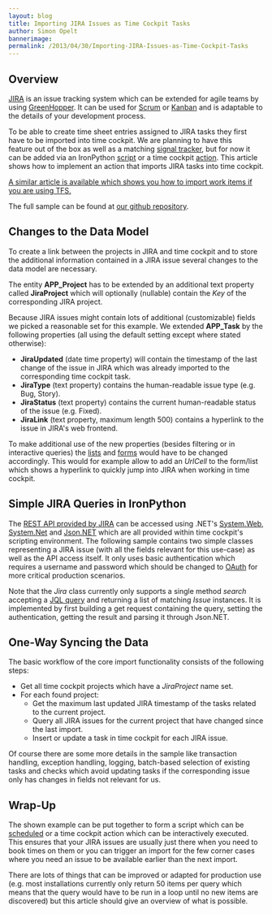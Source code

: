 ```yaml
---
layout: blog
title: Importing JIRA Issues as Time Cockpit Tasks
author: Simon Opelt
bannerimage: 
permalink: /2013/04/30/Importing-JIRA-Issues-as-Time-Cockpit-Tasks
---
```


<h2 xmlns="http://www.w3.org/1999/xhtml">Overview</h2><p xmlns="http://www.w3.org/1999/xhtml">
  <a href="http://www.atlassian.com/software/jira/overview" target="_blank">JIRA</a> is an issue tracking system which can be extended for agile teams by using <a href="http://www.atlassian.com/software/greenhopper/overview" target="_blank">GreenHopper</a>. It can be used for <a href="http://en.wikipedia.org/wiki/Scrum_(development)" target="_blank">Scrum</a> or <a href="http://en.wikipedia.org/wiki/Kanban_(development)" target="_blank">Kanban</a> and is adaptable to the details of your development process.</p><p xmlns="http://www.w3.org/1999/xhtml">To be able to create time sheet entries assigned to JIRA tasks they first have to be imported into time cockpit. We are planning to have this feature out of the box as well as a matching <a href="http://help.timecockpit.com/?topic=html/bc84a014-edce-4c69-98a8-c6a7774b138c.htm" target="_blank">signal tracker</a>, but for now it can be added via an IronPython <a href="http://help.timecockpit.com/?topic=html/c20d94e9-97dc-48a8-9171-fd3bb70dad86.htm" target="_blank">script</a> or a time cockpit <a href="http://help.timecockpit.com/?topic=html/d11350b0-c965-47bf-8166-5ceda1541dee.htm" target="_blank">action</a>. This article shows how to implement an action that imports JIRA tasks into time cockpit.</p><p xmlns="http://www.w3.org/1999/xhtml">
  <a href="http://www.timecockpit.com/blog/2013/05/31/TFS-Work-Items-as-Time-Cockpit-Tasks">A similar article is available which shows you how to import work items if you are using TFS.</a>
</p><p xmlns="http://www.w3.org/1999/xhtml">The full sample can be found at <a href="https://github.com/software-architects/TimeCockpit.Scripts/blob/master/TimeCockpit.Tasks.Jira/TimeCockpit.Tasks.Jira.py" target="_blank">our github repository</a>.</p><h2 xmlns="http://www.w3.org/1999/xhtml">Changes to the Data Model</h2><p xmlns="http://www.w3.org/1999/xhtml">To create a link between the projects in JIRA and time cockpit and to store the additional information contained in a JIRA issue several changes to the data model are necessary.</p><p xmlns="http://www.w3.org/1999/xhtml">The entity <strong>APP_Project</strong> has to be extended by an additional text property called <strong>JiraProject</strong> which will optionally (nullable) contain the <em>Key</em> of the corresponding JIRA project.</p><p xmlns="http://www.w3.org/1999/xhtml">Because JIRA issues might contain lots of additional (customizable) fields we picked a reasonable set for this example. We extended <strong>APP_Task</strong> by the following properties (all using the default setting except where stated otherwise):</p><ul xmlns="http://www.w3.org/1999/xhtml">
  <li>
    <strong>JiraUpdated</strong> (date time property) will contain the timestamp of the last change of the issue in JIRA which was already imported to the corresponding time cockpit task.</li>
  <li>
    <strong>JiraType</strong> (text property) contains the human-readable issue type (e.g. Bug, Story).</li>
  <li>
    <strong>JiraStatus</strong> (text property) contains the current human-readable status of the issue (e.g. Fixed).</li>
  <li>
    <strong>JiraLink</strong> (text property, maximum length 500) contains a hyperlink to the issue in JIRA's web frontend.</li>
</ul><p xmlns="http://www.w3.org/1999/xhtml">To make additional use of the new properties (besides filtering or in interactive queries) the <a href="http://help.timecockpit.com/?topic=html/b24c40b5-05ce-4d71-8e62-751382eabd0e.htm" target="_blank">lists</a> and <a href="http://help.timecockpit.com/?topic=html/e50f3f06-9cfd-4dc2-bdeb-c56039045465.htm" target="_blank">forms</a> would have to be changed accordingly. This would for example allow to add an <em>UrlCell</em> to the form/list which shows a hyperlink to quickly jump into JIRA when working in time cockpit.</p><h2 xmlns="http://www.w3.org/1999/xhtml">Simple JIRA Queries in IronPython</h2><p xmlns="http://www.w3.org/1999/xhtml">The <a href="https://developer.atlassian.com/display/JIRADEV/JIRA+REST+APIs" target="_blank">REST API provided by JIRA</a> can be accessed using .NET's <a href="http://msdn.microsoft.com/library/system.web.aspx" target="_blank">System.Web</a>, <a href="http://msdn.microsoft.com/library/system.net.aspx" target="_blank">System.Net</a> and <a href="http://json.codeplex.com/" target="_blank">Json.NET</a> which are all provided within time cockpit's scripting environment. The following sample contains two simple classes representing a JIRA issue (with all the fields relevant for this use-case) as well as the API access itself. It only uses basic authentication which requires a username and password which should be changed to <a href="http://en.wikipedia.org/wiki/OAuth" target="_blank">OAuth</a> for more critical production scenarios.</p><f:function name="Composite.Web.Html.SyntaxHighlighter" xmlns:f="http://www.composite.net/ns/function/1.0">
  <f:param name="SourceCode" value="# JIRA API&#xA;class Issue(object):&#xA;    def __init__(self, key=None, type=None, summary=None, link=None, status=None, updated=None, timeOriginalEstimate=None, subTaskKeys=None):&#xA;        self.Key = key&#xA;        self.Type = type&#xA;        self.Summary = summary&#xA;        self.Link = link&#xA;        self.Status = status&#xA;        self.Updated = updated&#xA;        self.TimeOriginalEstimate = timeOriginalEstimate&#xA;        self.SubTaskKeys = subTaskKeys&#xA;&#xA;class Jira(object):&#xA;    def __init__(self, repository, username, password):&#xA;        from System import Uri&#xA;        self.repository = Uri(repository)&#xA;        self.username = username&#xA;        self.password = password&#xA;        self.requestedFields = [ &quot;summary&quot;, &quot;issuetype&quot;, &quot;status&quot;, &quot;updated&quot;, &quot;timeoriginalestimate&quot;, &quot;subtasks&quot; ]&#xA;&#xA;    def search(self, jql):&#xA;        clr.AddReference(&quot;System.Web&quot;)&#xA;        from System.Web import HttpUtility&#xA;        from System.Net import HttpWebRequest&#xA;        from System.IO import StreamReader&#xA;        clr.AddReference(&quot;Newtonsoft.Json&quot;)&#xA;        from Newtonsoft.Json import JsonTextReader&#xA;        from Newtonsoft.Json.Linq import JObject&#xA;        from System import Decimal&#xA;        import Newtonsoft.Json&#xA;        clr.ImportExtensions(Newtonsoft.Json.Linq)&#xA;        usernamepw = Convert.ToBase64String(Encoding.UTF8.GetBytes(String.Format(&quot;{0}:{1}&quot;, self.username, self.password)))&#xA;&#xA;        fieldsparam = String.Join(&quot;,&quot;, self.requestedFields)&#xA;        requestUri = String.Format(&quot;{0}rest/api/2/search?jql={1}&amp;fields={2}&quot;, self.repository.AbsoluteUri, HttpUtility.UrlEncode(jql), fieldsparam)&#xA;        Logger.Write(LogLevel.Verbose, &quot;Jira.Search: {0}&quot;, requestUri)&#xA;&#xA;        request = HttpWebRequest.Create(requestUri)&#xA;        request.ContentType = &quot;application/json&quot;&#xA;&#xA;        request.Headers.Add(&quot;Authorization&quot;, &quot;Basic &quot; + usernamepw)&#xA;&#xA;        request.Method = &quot;GET&quot;&#xA;        with request.GetResponse() as response:&#xA;            with StreamReader(response.GetResponseStream()) as sr:&#xA;                with JsonTextReader(sr) as jr:&#xA;                    result = JObject.Load(jr)&#xA;                    issues = result[&quot;issues&quot;]&#xA;&#xA;                    items = list()&#xA;                    for issue in issues:&#xA;                        item = Issue()&#xA;                        item.Key = Newtonsoft.Json.Linq.Extensions.Value[String](issue[&quot;key&quot;])&#xA;                        fields = issue[&quot;fields&quot;]&#xA;                        item.Updated = Newtonsoft.Json.Linq.Extensions.Value[DateTime](fields[&quot;updated&quot;])&#xA;&#xA;                        # transform seconds to hours&#xA;                        estimate = Newtonsoft.Json.Linq.Extensions.Value[System.Object](fields[&quot;timeoriginalestimate&quot;])&#xA;&#xA;                        if estimate is not None:&#xA;                            estimate = Newtonsoft.Json.Linq.Extensions.Value[Decimal](fields[&quot;timeoriginalestimate&quot;])&#xA;                            estimate = estimate / (60.0 * 60.0)&#xA;&#xA;                        item.TimeOriginalEstimate = estimate&#xA;                        status = fields[&quot;status&quot;]&#xA;                        item.Status = Newtonsoft.Json.Linq.Extensions.Value[String](status[&quot;name&quot;])&#xA;                        item.Summary = Newtonsoft.Json.Linq.Extensions.Value[String](fields[&quot;summary&quot;])&#xA;                        type = fields[&quot;issuetype&quot;]&#xA;                        item.Type = Newtonsoft.Json.Linq.Extensions.Value[String](type[&quot;name&quot;])&#xA;                        item.Link = self.repository.ToString() + &quot;browse/&quot; + item.Key&#xA;&#xA;                        subTasks = fields[&quot;subtasks&quot;]&#xA;                        item.SubTaskKeys = System.Linq.Enumerable.Cast[JObject](subTasks).Select(lambda t: Newtonsoft.Json.Linq.Extensions.Value[String](t[&quot;key&quot;])).ToArray[String]()&#xA;                        items.Add(item)&#xA;&#xA;                    return items;" xmlns:f="http://www.composite.net/ns/function/1.0" />
  <f:param name="CodeType" value="python" xmlns:f="http://www.composite.net/ns/function/1.0" />
</f:function><p xmlns="http://www.w3.org/1999/xhtml">Note that the <em>Jira</em> class currently only supports a single method <em>search</em> accepting a <a href="https://confluence.atlassian.com/display/JIRA/Advanced+Searching" target="_blank">JQL query</a> and returning a list of matching <em>Issue</em> instances. It is implemented by first building a get request containing the query, setting the authentication, getting the result and parsing it through Json.NET.</p><h2 xmlns="http://www.w3.org/1999/xhtml">One-Way Syncing the Data</h2><p xmlns="http://www.w3.org/1999/xhtml">The basic workflow of the core import functionality consists of the following steps:</p><ul xmlns="http://www.w3.org/1999/xhtml">
  <li>Get all time cockpit projects which have a <em>JiraProject</em> name set.</li>
  <li>For each found project:

<ul><li>Get the maximum last updated JIRA timestamp of the tasks related to the current project.</li><li>Query all JIRA issues for the current project that have changed since the last import.</li><li>Insert or update a task in time cockpit for each JIRA issue.</li></ul></li>
</ul><p xmlns="http://www.w3.org/1999/xhtml">Of course there are some more details in the sample like transaction handling, exception handling, logging, batch-based selection of existing tasks and checks which avoid updating tasks if the corresponding issue only has changes in fields not relevant for us.</p><f:function name="Composite.Web.Html.SyntaxHighlighter" xmlns:f="http://www.composite.net/ns/function/1.0">
  <f:param name="SourceCode" value="commit = True&#xA;timeDelta = 0.01&#xA;&#xA;jira = Jira(&quot;https://....atlassian.net/&quot;, &quot;...&quot;, &quot;...&quot;)&#xA;jiraProjects = dc.Select(&quot;From P In Project Where :IsNullOrEmpty(P.JiraProject) = False Select P&quot;)&#xA;&#xA;for jiraProject in jiraProjects:&#xA;    dc.BeginTransaction()&#xA;    try:&#xA;        jiraName = jiraProject.JiraProject&#xA;        Logger.Write(LogLevel.Information, &quot;JiraImport: Handling project '{0}'&quot;, jiraName)&#xA;        projectUuid = jiraProject.ProjectUuid&#xA;&#xA;        lastUpdated = dc.SelectSingleWithParams({ &quot;Query&quot;: &quot;From T In Task Where T.Project = @ProjectUuid Select New With { .LastUpdated = Max(T.JiraUpdated) }&quot;, &quot;@ProjectUuid&quot;: projectUuid }).LastUpdated&#xA;        if lastUpdated is None:&#xA;            lastUpdated = DateTime(1970, 1, 1)&#xA;        &#xA;        jqlAdditionalCondition = String.Format(&quot; and updated &gt;= '{0}' order by updated asc&quot;, lastUpdated.ToString(&quot;yyyy-MM-dd HH:mm&quot;, CultureInfo.InvariantCulture))&#xA;        jql = String.Format(&quot;project='{0}'{1}&quot;, jiraName, jqlAdditionalCondition)&#xA;        issues = jira.search(jql).ToDictionary(lambda i: i.Key)&#xA;&#xA;        if issues.Any():&#xA;            query = String.Format(&quot;From T In Task.Include(*) Where T.Project = @ProjectUuid And T.Code In ({0}) Select T&quot;, String.Join(&quot;, &quot;, issues.Select(lambda i: String.Format('&quot;{0}&quot;', i.Key)).ToArray()))&#xA;            tasks = dc.SelectWithParams({ &quot;Query&quot;: query, &quot;@ProjectUuid&quot;: projectUuid }).GroupBy(lambda t: t.Code).ToDictionary(lambda g: g.Key, lambda g: g.Single())&#xA;&#xA;            newIssues = issues.Keys.Except(tasks.Keys).ToArray()&#xA;            updatedIssues = issues.Keys.Except(newIssues).ToArray()&#xA;        &#xA;            Logger.Write(LogLevel.Information, &quot;JiraImport: {0} new issues, {1} updated issues for query {2}&quot;, newIssues.Length, updatedIssues.Length, jql)&#xA;        &#xA;            for key in newIssues:&#xA;                issue = issues[key]&#xA;                task = dc.CreateTask()&#xA;                task.APP_BudgetInHours = issue.TimeOriginalEstimate&#xA;                task.APP_Code = issue.Key&#xA;                task.APP_Project = jiraProject&#xA;                task.USR_JiraLink = issue.Link&#xA;                task.USR_JiraStatus = issue.Status&#xA;                task.USR_JiraType = issue.Type&#xA;                task.USR_JiraUpdated = issue.Updated&#xA;                task.APP_Description = issue.Summary&#xA;                Logger.Write(LogLevel.Information, &quot;JiraImport: Adding task {0}&quot;, key)&#xA;                dc.SaveObject(task)&#xA;&#xA;            for key in updatedIssues:&#xA;                changed = False&#xA;                task = tasks[key]&#xA;                issue = issues[key]&#xA;&#xA;                if task.APP_BudgetInHours &lt;&gt; issue.TimeOriginalEstimate:&#xA;                    if (task.APP_BudgetInHours is None and issue.TimeOriginalEstimate is not None) or (task.APP_BudgetInHours is not None and issue.TimeOriginalEstimate is None) or (abs(task.APP_BudgetInHours - issue.TimeOriginalEstimate) &gt; timeDelta):&#xA;                        Logger.Write(LogLevel.Verbose, &quot;JiraImport: Changed property for task {0}: {1}&quot;, key, &quot;TimeOriginalEstimate&quot;)&#xA;                        task.APP_BudgetInHours = issue.TimeOriginalEstimate&#xA;                        changed = True&#xA;                if task.USR_JiraLink &lt;&gt; issue.Link:&#xA;                    Logger.Write(LogLevel.Verbose, &quot;JiraImport: Changed property for task {0}: {1}&quot;, key, &quot;Link&quot;)&#xA;                    task.USR_JiraLink = issue.Link&#xA;                    changed = True&#xA;                if task.USR_JiraStatus &lt;&gt; issue.Status:&#xA;                    Logger.Write(LogLevel.Verbose, &quot;JiraImport: Changed property for task {0}: {1}&quot;, key, &quot;Status&quot;)&#xA;                    task.USR_JiraStatus = issue.Status&#xA;                    changed = True&#xA;                if task.USR_JiraType &lt;&gt; issue.Type:&#xA;                    Logger.Write(LogLevel.Verbose, &quot;JiraImport: Changed property for task {0}: {1}&quot;, key, &quot;Type&quot;)&#xA;                    task.USR_JiraType = issue.Type&#xA;                    changed = True&#xA;                if task.USR_JiraUpdated &lt;&gt; issue.Updated:&#xA;                    Logger.Write(LogLevel.Verbose, &quot;JiraImport: Changed property for task {0}: {1}&quot;, key, &quot;Updated&quot;)&#xA;                    task.USR_JiraUpdated = issue.Updated&#xA;                    changed = True&#xA;                if task.APP_Description &lt;&gt; issue.Summary:&#xA;                    Logger.Write(LogLevel.Verbose, &quot;JiraImport: Changed property for task {0}: {1}&quot;, key, &quot;Summary&quot;)&#xA;                    task.APP_Description = issue.Summary&#xA;                    changed = True&#xA;&#xA;                if changed:&#xA;                    Logger.Write(LogLevel.Information, &quot;JiraImport: Updating task {0}&quot;, key)&#xA;                    dc.SaveObject(task)&#xA;                else:&#xA;                    Logger.Write(LogLevel.Information, &quot;JiraImport: Skipping unchanged task {0}&quot;, key)&#xA;&#xA;        if commit:&#xA;            dc.TryCommitTransaction()&#xA;        else:&#xA;            dc.TryRollbackTransaction()&#xA;    except System.Exception, e:&#xA;        dc.TryRollbackTransaction()&#xA;        Logger.Write(LogLevel.Warning, &quot;JiraImport: Exception while handling {0}: {1}\r\n{2}&quot;, jiraProject.JiraProject, e.Message, e.StackTrace)" xmlns:f="http://www.composite.net/ns/function/1.0" />
  <f:param name="CodeType" value="python" xmlns:f="http://www.composite.net/ns/function/1.0" />
</f:function><h2 xmlns="http://www.w3.org/1999/xhtml">Wrap-Up</h2><p xmlns="http://www.w3.org/1999/xhtml">The shown example can be put together to form a script which can be <a href="http://help.timecockpit.com/?topic=html/7c78b76a-2526-4408-accc-ccae19bbca45.htm" target="_blank">scheduled</a> or a time cockpit action which can be interactively executed. This ensures that your JIRA issues are usually just there when you need to book times on them or you can trigger an import for the few corner cases where you need an issue to be available earlier than the next import.</p><p xmlns="http://www.w3.org/1999/xhtml">There are lots of things that can be improved or adapted for production use (e.g. most installations currently only return 50 items per query which means that the query would have to be run in a loop until no new items are discovered) but this article should give an overview of what is possible.</p>